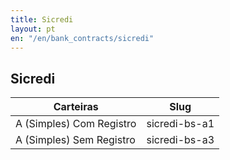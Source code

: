 ```yaml
---
title: Sicredi
layout: pt
en: "/en/bank_contracts/sicredi"
---
```


## Sicredi

| Carteiras                | Slug
| ------------------------ | ------------
| A (Simples) Com Registro | sicredi-bs-a1
| A (Simples) Sem Registro | sicredi-bs-a3